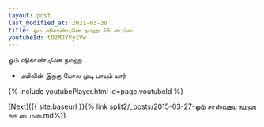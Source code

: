 ```yaml
---
layout: post
last_modified_at: 2021-03-30
title: ஓம் ஷிகாண்டினெ நமஹ ௧௧ டைம்ஸ்
youtubeId: tO2MJYVy1Vw
---
```

 
 
 ஓம் ஷிகாண்டினெ நமஹ  
 
 -  மயிலின் இறகு போல முடி பாயும் யார் 
 
  
 
  
 
 
 
 
 
 


{% include youtubePlayer.html id=page.youtubeId %}
 
[Next]({{ site.baseurl }}{% link  split2/_posts/2015-03-27-ஓம் சாஸ்வதய நமஹ ௧௧ டைம்ஸ்.md%})
 
